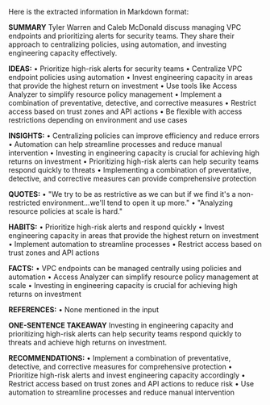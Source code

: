 Here is the extracted information in Markdown format:

**SUMMARY**
Tyler Warren and Caleb McDonald discuss managing VPC endpoints and prioritizing alerts for security teams. They share their approach to centralizing policies, using automation, and investing engineering capacity effectively.

**IDEAS:**
• Prioritize high-risk alerts for security teams
• Centralize VPC endpoint policies using automation
• Invest engineering capacity in areas that provide the highest return on investment
• Use tools like Access Analyzer to simplify resource policy management
• Implement a combination of preventative, detective, and corrective measures
• Restrict access based on trust zones and API actions
• Be flexible with access restrictions depending on environment and use cases

**INSIGHTS:**
• Centralizing policies can improve efficiency and reduce errors
• Automation can help streamline processes and reduce manual intervention
• Investing in engineering capacity is crucial for achieving high returns on investment
• Prioritizing high-risk alerts can help security teams respond quickly to threats
• Implementing a combination of preventative, detective, and corrective measures can provide comprehensive protection

**QUOTES:**
• "We try to be as restrictive as we can but if we find it's a non-restricted environment...we'll tend to open it up more."
• "Analyzing resource policies at scale is hard."

**HABITS:**
• Prioritize high-risk alerts and respond quickly
• Invest engineering capacity in areas that provide the highest return on investment
• Implement automation to streamline processes
• Restrict access based on trust zones and API actions

**FACTS:**
• VPC endpoints can be managed centrally using policies and automation
• Access Analyzer can simplify resource policy management at scale
• Investing in engineering capacity is crucial for achieving high returns on investment

**REFERENCES:**
• None mentioned in the input

**ONE-SENTENCE TAKEAWAY**
Investing in engineering capacity and prioritizing high-risk alerts can help security teams respond quickly to threats and achieve high returns on investment.

**RECOMMENDATIONS:**
• Implement a combination of preventative, detective, and corrective measures for comprehensive protection
• Prioritize high-risk alerts and invest engineering capacity accordingly
• Restrict access based on trust zones and API actions to reduce risk
• Use automation to streamline processes and reduce manual intervention

